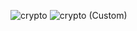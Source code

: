 ![crypto](https://user-images.githubusercontent.com/120770473/235211016-ceb05a59-488f-48d5-b943-e31dfc7795a5.jpg)
![crypto (Custom)](https://user-images.githubusercontent.com/120770473/235211571-e15b98e9-8454-4fe7-9b74-82cdf6ff8f21.jpg)
